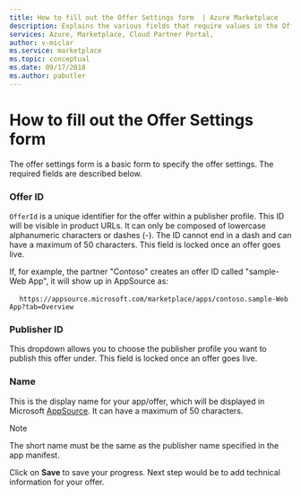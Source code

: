 ```yaml
---
title: How to fill out the Offer Settings form  | Azure Marketplace
description: Explains the various fields that require values in the Offer Settings form for a new Dynamics 365 Business Central application.
services: Azure, Marketplace, Cloud Partner Portal, 
author: v-miclar
ms.service: marketplace
ms.topic: conceptual
ms.date: 09/17/2018
ms.author: pabutler
---
```


# How to fill out the Offer Settings form

The offer settings form is a basic form to specify the offer settings.
The required fields are described below.

### Offer ID

`OfferId` is a unique identifier for the offer within a publisher profile.
This ID will be visible in product URLs. It can only be composed of
lowercase alphanumeric characters or dashes (-). The ID cannot end in a
dash and can have a maximum of 50 characters. This field is
locked once an offer goes live.

If, for example,  the partner "Contoso" creates an offer ID called
"sample-Web App", it will show up in AppSource as:

&emsp; `https://appsource.microsoft.com/marketplace/apps/contoso.sample-Web App?tab=Overview`


### Publisher ID

This dropdown allows you to choose the publisher profile you want to
publish this offer under. This field is locked once an offer
goes live.


### Name

This is the display name for your app/offer, which will
be displayed in Microsoft [AppSource](https://appsource.microsoft.com/). It can have a
maximum of 50 characters.

> [!NOTE]
> The short name must be the same as the publisher name specified in the app manifest.

Click on **Save** to save your progress. Next step would be to add
technical information for your offer.
